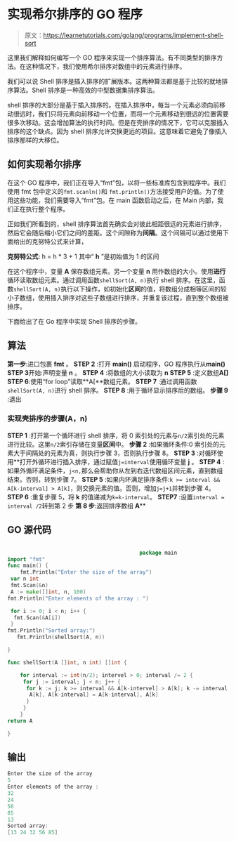 # 实现希尔排序的 GO 程序

> 原文：<https://learnetutorials.com/golang/programs/implement-shell-sort>

这里我们解释如何编写一个 GO 程序来实现一个排序算法。有不同类型的排序方法。在这种情况下，我们使用希尔排序对数组中的元素进行排序。

我们可以说 Shell 排序是插入排序的扩展版本。这两种算法都是基于比较的就地排序算法。Shell 排序是一种高效的中型数据集排序算法。

shell 排序的大部分是基于插入排序的。在插入排序中，每当一个元素必须向前移动很远时，我们只将元素向前移动一个位置，而将一个元素移动到很远的位置需要很多次移动。这会增加算法的执行时间。但是在壳排序的情况下，它可以克服插入排序的这个缺点。因为 shell 排序允许交换更远的项目。这意味着它避免了像插入排序那样的大移位。

## 如何实现希尔排序

在这个 GO 程序中，我们正在导入“fmt”包，以将一些标准库包含到程序中。我们使用 fmt 包中定义的`fmt.scanln()`和 `fmt.println()`方法接受用户的值。为了使用这些功能，我们需要导入“fmt”包。在 main 函数启动之后，在 Main 内部，我们正在执行整个程序。

正如我们所看到的，shell 排序算法首先确实会对彼此相距很远的元素进行排序，然后它会随后缩小它们之间的差距。这个间隙称为**间隔**。这个间隔可以通过使用下面给出的克努特公式来计算，

**克努特公式:**
h = h * 3 + 1
其中“ **h** ”是初始值为 1 的区间

在这个程序中，变量 **A** 保存数组元素。另一个变量 **n** 用作数组的大小。使用**进行**循环读取数组元素。通过调用函数`shellSort(A, n)`执行 shell 排序。在这里，函数`shellSort(A, n)`执行以下操作，如初始化**区间**的值，将数组分成相等区间的较小子数组，使用插入排序对这些子数组进行排序，并重复该过程，直到整个数组被排序。

下面给出了在 Go 程序中实现 Shell 排序的步骤。

## 算法

**第一步**:进口包裹 **fmt** 。
**STEP 2** :打开 **main()** 启动程序，GO 程序执行从**main()**
**STEP 3**开始:声明变量 **n** 。
**STEP 4** :将数组的大小读取为 **n**
**STEP 5** :定义数组**A[]**
**STEP 6**:使用“for loop”读取**A[**数组元素。
**STEP 7** :通过调用函数`shellSort(A, n)`进行 shell 排序。
**STEP 8** :用于循环显示排序后的数组。
**步骤 9** :退出

### 实现壳排序的步骤(A，n)

**STEP 1** :打开第一个循环进行 shell 排序，将 0 索引处的元素与`n/2`索引处的元素进行比较。这里`n/2`索引存储在变量**区间**中。
**步骤 2** :如果循环条件:0 索引处的元素大于间隔处的元素为真，则执行步骤 3，否则执行步骤 8。
**STEP 3** :对循环使用**打开外循环进行插入排序，通过赋值`j=interval`使用循环变量 **j** 。
**STEP 4** :如果外循环满足条件，`j<n,`那么会帮助你从左到右迭代数组区间元素，直到数组结束。否则，转到步骤 7。
**STEP 5** :如果内环满足排序条件:`k >= interval && A[k-interval] > A[k]`，则交换元素的值。否则，增加`j=j+1`并转到步骤 4。
**STEP 6** :重复步骤 5，将 **k** 的值递减为`k=k-interval`。
**STEP7** :设置`interval = interval /2`转到第 2 步
**第 8 步**:返回排序数组 **A****

## GO 源代码

```go

                                          package main
import "fmt"
func main() {
    fmt.Println("Enter the size of the array")
 var n int
 fmt.Scan(&n)
 A := make([]int, n, 100)
fmt.Println("Enter elements of the array : ")

 for i := 0; i < n; i++ {
  fmt.Scan(&A[i])
 }
fmt.Println("Sorted array:")
   fmt.Println(shellSort(A, n))

}

func shellSort(A []int, n int) []int {

    for interval := int(n/2); intervel > 0; interval /= 2 {
     for j := interval; j < n; j++ {
      for k := j; k >= interval && A[k-intervel] > A[k]; k -= interval {
       A[k], A[k-interval] = A[k-interval], A[k]
      }
     }
    }
return A

} 

```

## 输出

```go
Enter the size of the array
5
Enter elements of the array : 
32
24
56
85
13
Sorted array:
[13 24 32 56 85] 
```